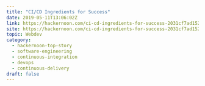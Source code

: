 ```yaml
---
title: "CI/CD Ingredients for Success"
date: 2019-05-11T13:06:02Z
link: https://hackernoon.com/ci-cd-ingredients-for-success-2031cf7ad152?source=rss----3a8144eabfe3---4&utm_medium=RSS&utm_source=hune
site: https://hackernoon.com/ci-cd-ingredients-for-success-2031cf7ad152?source=rss----3a8144eabfe3---4&utm_medium=RSS&utm_source=hunehttps://hackernoon.com/ci-cd-ingredients-for-success-2031cf7ad152?source=rss----3a8144eabfe3---4&utm_medium=RSS&utm_source=hune
topic: Webdev
category:
  - hackernoon-top-story
  - software-engineering
  - continuous-integration
  - devops
  - continuous-delivery
draft: false
---
```

